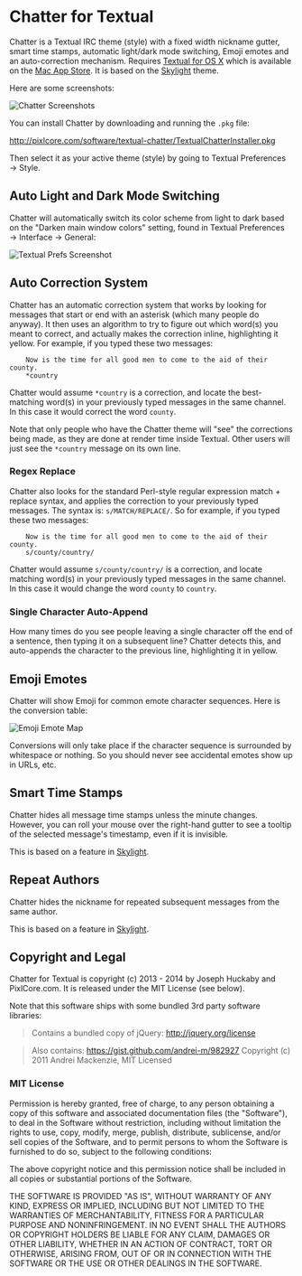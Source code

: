 # Chatter for Textual

Chatter is a Textual IRC theme (style) with a fixed width nickname gutter, smart time stamps, automatic light/dark mode switching, Emoji emotes and an auto-correction mechanism.  Requires [Textual for OS X](http://www.codeux.com/textual/) which is available on the [Mac App Store](https://itunes.apple.com/us/app/textual-irc-client/id403012667?mt=12).  It is based on the [Skylight](https://github.com/mintchaos/Skylight) theme.

Here are some screenshots:

![Chatter Screenshots](http://pixlcore.com/software/textual-chatter/screen-dual.png)

You can install Chatter by downloading and running the `.pkg` file:

http://pixlcore.com/software/textual-chatter/TextualChatterInstaller.pkg

Then select it as your active theme (style) by going to Textual Preferences → Style.

## Auto Light and Dark Mode Switching

Chatter will automatically switch its color scheme from light to dark based on the "Darken main window colors" setting, found in Textual Preferences → Interface → General:

![Textual Prefs Screenshot](http://pixlcore.com/software/textual-chatter/prefs-screen-1x.png)

## Auto Correction System

Chatter has an automatic correction system that works by looking for messages that start or end with an asterisk (which many people do anyway).  It then uses an algorithm to try to figure out which word(s) you meant to correct, and actually makes the correction inline, highlighting it yellow.  For example, if you typed these two messages:

```
	Now is the time for all good men to come to the aid of their county.
	*country
```

Chatter would assume `*country` is a correction, and locate the best-matching word(s) in your previously typed messages in the same channel.  In this case it would correct the word `county`.

Note that only people who have the Chatter theme will "see" the corrections being made, as they are done at render time inside Textual.  Other users will just see the `*country` message on its own line.

### Regex Replace

Chatter also looks for the standard Perl-style regular expression match + replace syntax, and applies the correction to your previously typed messages.  The syntax is: `s/MATCH/REPLACE/`.  So for example, if you typed these two messages:

```
	Now is the time for all good men to come to the aid of their county.
	s/county/country/
```

Chatter would assume `s/county/country/` is a correction, and locate matching word(s) in your previously typed messages in the same channel.  In this case it would change the word `county` to `country`.

### Single Character Auto-Append

How many times do you see people leaving a single character off the end of a sentence, then typing it on a subsequent line?  Chatter detects this, and auto-appends the character to the previous line, highlighting it in yellow.

## Emoji Emotes

Chatter will show Emoji for common emote character sequences.  Here is the conversion table:

![Emoji Emote Map](http://pixlcore.com/software/textual-chatter/emoji-map.png)

Conversions will only take place if the character sequence is surrounded by whitespace or nothing.  So you should never see accidental emotes show up in URLs, etc.

## Smart Time Stamps

Chatter hides all message time stamps unless the minute changes.  However, you can roll your mouse over the right-hand gutter to see a tooltip of the selected message's timestamp, even if it is invisible.

This is based on a feature in [Skylight](https://github.com/mintchaos/Skylight).

## Repeat Authors

Chatter hides the nickname for repeated subsequent messages from the same author.

This is based on a feature in [Skylight](https://github.com/mintchaos/Skylight).

## Copyright and Legal

Chatter for Textual is copyright (c) 2013 - 2014 by Joseph Huckaby and PixlCore.com.  It is released under the MIT License (see below).

Note that this software ships with some bundled 3rd party software libraries:

> Contains a bundled copy of jQuery:
> http://jquery.org/license

> Also contains:
> https://gist.github.com/andrei-m/982927
> Copyright (c) 2011 Andrei Mackenzie, MIT Licensed

### MIT License

Permission is hereby granted, free of charge, to any person obtaining a copy of this software and associated documentation files (the "Software"), to deal in the Software without restriction, including without limitation the rights to use, copy, modify, merge, publish, distribute, sublicense, and/or sell copies of the Software, and to permit persons to whom the Software is furnished to do so, subject to the following conditions:

The above copyright notice and this permission notice shall be included in all copies or substantial portions of the Software.

THE SOFTWARE IS PROVIDED "AS IS", WITHOUT WARRANTY OF ANY KIND, EXPRESS OR IMPLIED, INCLUDING BUT NOT LIMITED TO THE WARRANTIES OF MERCHANTABILITY, FITNESS FOR A PARTICULAR PURPOSE AND NONINFRINGEMENT. IN NO EVENT SHALL THE AUTHORS OR COPYRIGHT HOLDERS BE LIABLE FOR ANY CLAIM, DAMAGES OR OTHER LIABILITY, WHETHER IN AN ACTION OF CONTRACT, TORT OR OTHERWISE, ARISING FROM, OUT OF OR IN CONNECTION WITH THE SOFTWARE OR THE USE OR OTHER DEALINGS IN THE SOFTWARE.
